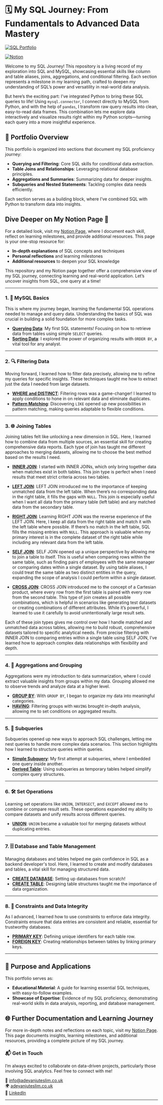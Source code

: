 # 🗓️ My SQL Journey: From Fundamentals to Advanced Data Mastery

[![SQL Portfolio](https://img.shields.io/badge/Portfolio-Data%20Analysis-informational)](https://github.com/TeslimAdeyanju/sql-code-portfolio)

[![Notion](https://img.shields.io/badge/Documentation-Notion-brightgreen)](https://notion.so/https://teslimuthmanadeyanju.notion.site/BASIC-SQL-3e0482d698324d7ca389a41efa3c17d8?pvs=4)

Welcome to my SQL Journey! This repository is a living record of my exploration into SQL and MySQL, showcasing essential skills like column and table aliases, joins, aggregations, and conditional filtering. Each section represents a milestone in my learning path, crafted to deepen my understanding of SQL’s power and versatility in real-world data analysis.

But here’s the exciting part: I’ve integrated Python to bring these SQL queries to life! Using `mysql.connector`, I connect directly to MySQL from Python, and with the help of `pandas`, I transform raw query results into clean, easy-to-read data frames. This combination lets me explore data interactively and visualize results right within my Python scripts—turning each query into a more insightful experience.

## 📂 Portfolio Overview

This portfolio is organized into sections that document my SQL proficiency journey:

- **Querying and Filtering**: Core SQL skills for conditional data extraction.
- **Table Joins and Relationships**: Leveraging relational database principles.
- **Aggregations and Summaries**: Summarizing data for deeper insights.
- **Subqueries and Nested Statements**: Tackling complex data needs efficiently.

Each section serves as a building block, where I’ve combined SQL with Python to transform data into insights.

## Dive Deeper on My Notion Page 📘

For a detailed look, visit my [Notion Page](https://teslimuthmanadeyanju.notion.site/BASIC-SQL-3e0482d698324d7ca389a41efa3c17d8?pvs=4), where I document each skill, reflect on learning milestones, and provide additional resources. This page is your one-stop resource for:

- **In-depth explanations** of SQL concepts and techniques
- **Personal reflections** and learning milestones
- **Additional resources** to deepen your SQL knowledge

This repository and my Notion page together offer a comprehensive view of my SQL journey, connecting learning and real-world application. Let’s uncover insights from SQL, one query at a time!

---

### 1. 🧭 MySQL Basics

This is where my journey began, learning the fundamental SQL operations needed to manage and query data. Understanding the basics of SQL was crucial in building a solid foundation for more complex tasks.

- **[Querying Data](https://github.com/TeslimAdeyanju/my-SQL-Journey-From-Fundamentals-to-Advanced-Data-Mastery/blob/main/1-MySQL%20Basics/1.select_sql_portfolio_notebook.ipynb)**: My first SQL statements! Focusing on how to retrieve data from tables using simple `SELECT` queries.
- **[Sorting Data](https://github.com/TeslimAdeyanju/my-SQL-Journey-From-Fundamentals-to-Advanced-Data-Mastery/blob/main/1-MySQL%20Basics/2.sorting_sql_portfolio_notebook.ipynb)**: I explored the power of organizing results with `ORDER BY`, a vital tool for any analyst.

---

### 2. 🔍 Filtering Data

Moving forward, I learned how to filter data precisely, allowing me to refine my queries for specific insights. These techniques taught me how to extract just the data I needed from large datasets.

- **[WHERE and DISTINCT](https://github.com/yourusername/sql-code-portfolio/blob/main/02_filtering_data_where_distinct.sql)**: Filtering rows was a game-changer! I learned to apply conditions to hone in on relevant data and eliminate duplicates.
- **[Pattern Matching](https://github.com/yourusername/sql-code-portfolio/blob/main/02_filtering_data_like.sql)**: Discovering `LIKE` opened up new possibilities in pattern matching, making queries adaptable to flexible conditions.

---

### 3. 🌐 Joining Tables

Joining tables felt like unlocking a new dimension in SQL. Here, I learned how to combine data from multiple sources, an essential skill for creating comprehensive data reports. Each type of join has taught me different approaches to merging datasets, allowing me to choose the best method based on the results I need.

- **[INNER JOIN](https://github.com/TeslimAdeyanju/My-SQL-Journey-From-Fundamentals-to-Advanced-Data-Mastery/blob/main/3-Joining%20Tables/2_inner_join_sql_portfolio_notebook.ipynb)**: I started with INNER JOINs, which only bring together data when matches exist in both tables. This join type is perfect when I need results that meet strict criteria across two tables.

- **[LEFT JOIN](https://github.com/TeslimAdeyanju/My-SQL-Journey-From-Fundamentals-to-Advanced-Data-Mastery/blob/main/3-Joining%20Tables/3_left_join_sql_portfolio_notebook.ipynb)**: LEFT JOIN introduced me to the importance of keeping unmatched data from the left table. When there’s no corresponding data in the right table, it fills the gaps with `NULL`. This join is especially useful when I want all data from the primary table (left table) and any matched data from the secondary table.

- **[RIGHT JOIN](https://github.com/yourusername/sql-code-portfolio/blob/main/03_joins_right.sql)**: Learning RIGHT JOIN was the reverse experience of the LEFT JOIN. Here, I keep all data from the right table and match it with the left table where possible. If there’s no match in the left table, SQL fills the missing entries with `NULL`. This approach is valuable when my primary interest is in the complete dataset of the right table while including any relevant data from the left table.

- **[SELF JOIN](https://github.com/yourusername/sql-code-portfolio/blob/main/03_joins_self.sql)**: SELF JOIN opened up a unique perspective by allowing me to join a table to itself. This is useful when comparing rows within the same table, such as finding pairs of employees with the same manager or comparing dates within a single dataset. By using table aliases, I could treat the same table as two distinct entities in the query, expanding the scope of analysis I could perform within a single dataset.

- **[CROSS JOIN](https://github.com/yourusername/sql-code-portfolio/blob/main/03_joins_cross.sql)**: CROSS JOIN introduced me to the concept of a Cartesian product, where every row from the first table is paired with every row from the second table. This type of join creates all possible combinations, which is helpful in scenarios like generating test datasets or creating combinations of different attributes. While it’s powerful, I learned to use it carefully to avoid unintentionally large result sets.

Each of these join types gives me control over how I handle matched and unmatched data across tables, allowing me to build robust, comprehensive datasets tailored to specific analytical needs. From precise filtering with INNER JOIN to comparing entries within a single table using SELF JOIN, I’ve learned how to approach complex data relationships with flexibility and depth.

---

### 4. 📂 Aggregations and Grouping

Aggregations were my introduction to data summarization, where I could extract valuable insights from groups within my data. Grouping allowed me to observe trends and analyze data at a higher level.

- **[GROUP BY](https://github.com/yourusername/sql-code-portfolio/blob/main/04_aggregations_group_by.sql)**: With `GROUP BY`, I began to organize my data into meaningful categories.
- **[HAVING](https://github.com/yourusername/sql-code-portfolio/blob/main/04_aggregations_having.sql)**: Filtering groups with `HAVING` brought in-depth analysis, allowing me to set conditions on aggregated results.

---

### 5. 🧩 Subqueries

Subqueries opened up new ways to approach SQL challenges, letting me nest queries to handle more complex data scenarios. This section highlights how I learned to structure queries within queries.

- **[Simple Subquery](https://github.com/yourusername/sql-code-portfolio/blob/main/05_subqueries_simple.sql)**: My first attempt at subqueries, where I embedded one query inside another.
- **[Derived Table](https://github.com/yourusername/sql-code-portfolio/blob/main/05_subqueries_derived_table.sql)**: Using subqueries as temporary tables helped simplify complex query structures.

---

### 6. 🛠️ Set Operations

Learning set operations like `UNION`, `INTERSECT`, and `EXCEPT` allowed me to combine or compare result sets. These operations expanded my ability to compare datasets and unify results across different queries.

- **[UNION](https://github.com/yourusername/sql-code-portfolio/blob/main/06_set_operations_union.sql)**: `UNION` became a valuable tool for merging datasets without duplicating entries.

---

### 7. 🗄️ Database and Table Management

Managing databases and tables helped me gain confidence in SQL as a backend developer's tool. Here, I learned to create and modify databases and tables, a vital skill for managing structured data.

- **[CREATE DATABASE](https://github.com/yourusername/sql-code-portfolio/blob/main/07_database_management_create_database.sql)**: Setting up databases from scratch!
- **[CREATE TABLE](https://github.com/yourusername/sql-code-portfolio/blob/main/07_database_management_create_table.sql)**: Designing table structures taught me the importance of data organization.

---

### 8. 🔐 Constraints and Data Integrity

As I advanced, I learned how to use constraints to enforce data integrity. Constraints ensure that data entries are consistent and reliable, essential for trustworthy databases.

- **[PRIMARY KEY](https://github.com/yourusername/sql-code-portfolio/blob/main/08_constraints_primary_key.sql)**: Defining unique identifiers for each table row.
- **[FOREIGN KEY](https://github.com/yourusername/sql-code-portfolio/blob/main/08_constraints_foreign_key.sql)**: Creating relationships between tables by linking primary keys.

---

## 🎯 Purpose and Applications

This portfolio serves as:

- **Educational Material**: A guide for learning essential SQL techniques, with easy-to-follow examples.
- **Showcase of Expertise**: Evidence of my SQL proficiency, demonstrating real-world skills in data analysis, reporting, and database management.

## 🌐 Further Documentation and Learning Journey

For more in-depth notes and reflections on each topic, visit my [Notion Page](https://notion.so/your-notion-link). This page documents insights, learning milestones, and additional resources, providing a complete picture of my SQL journey.

### 📬 **Get in Touch**

I’m always excited to collaborate on data-driven projects, particularly those involving SQL analytics. Feel free to connect with me!

📧 [info@adeyanjuteslim.co.uk](mailto:info@adeyanjuteslim.co.uk)  
🌍 [adeyanjuteslim.co.uk](https://adeyanjuteslim.co.uk)  
💼 [LinkedIn](https://www.linkedin.com/in/adeyanjuteslimuthman)

---
